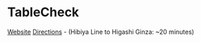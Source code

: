 # TableCheck

[Website](https://corp.tablecheck.com/en/jobs/)
[Directions](https://goo.gl/maps/iY9Gzb8zQuy) - (Hibiya Line to Higashi Ginza: ~20 minutes)

